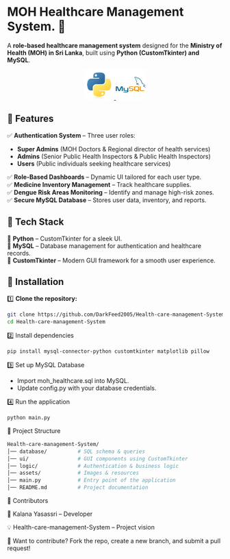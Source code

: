 # MOH Healthcare Management System. 🏥  

A **role-based healthcare management system** designed for the **Ministry of Health (MOH) in Sri Lanka**, built using **Python (CustomTkinter) and MySQL**.

<p align="center">
<a href="https://www.python.org" target="_blank" rel="noreferrer"> <img src="https://raw.githubusercontent.com/devicons/devicon/master/icons/python/python-original.svg" alt="python" width="70" height="70"/> </a>
<a href="https://www.mysql.com/" target="_blank" rel="noreferrer"> <img src="https://raw.githubusercontent.com/devicons/devicon/master/icons/mysql/mysql-original-wordmark.svg" alt="mysql" width="70" height="70"/> </a>
</p>

## 🔹 Features  
✅ **Authentication System** – Three user roles:  
   - **Super Admins** (MOH Doctors & Regional director of health services)  
   - **Admins** (Senior Public Health Inspectors & Public Health Inspectors)  
   - **Users** (Public individuals seeking healthcare services)  

✅ **Role-Based Dashboards** – Dynamic UI tailored for each user type.  
✅ **Medicine Inventory Management** – Track healthcare supplies.  
✅ **Dengue Risk Areas Monitoring** – Identify and manage high-risk zones.  
✅ **Secure MySQL Database** – Stores user data, inventory, and reports.  

## 📌 Tech Stack  
🔹 **Python** – CustomTkinter for a sleek UI.  
🔹 **MySQL** – Database management for authentication and healthcare records.  
🔹 **CustomTkinter** – Modern GUI framework for a smooth user experience.  

## 🚀 Installation  
1️⃣ **Clone the repository:**  
   ```bash
   git clone https://github.com/DarkFeed2005/Health-care-management-System.git
   cd Health-care-management-System
```

2️⃣ Install dependencies
```bash
pip install mysql-connector-python customtkinter matplotlib pillow
```
3️⃣ Set up MySQL Database

- Import moh_healthcare.sql into MySQL.
- Update config.py with your database credentials.
  
4️⃣ Run the application
```bash
python main.py
```
📂 Project Structure
```bash
Health-care-management-System/
│── database/          # SQL schema & queries  
│── ui/                # GUI components using CustomTkinter  
│── logic/             # Authentication & business logic  
│── assets/            # Images & resources  
│── main.py            # Entry point of the application  
│── README.md          # Project documentation  
```

📢 Contributors

👤 Kalana Yasassri – Developer

💡 Health-care-management-System – Project vision

📩 Want to contribute? Fork the repo, create a new branch, and submit a pull request!





